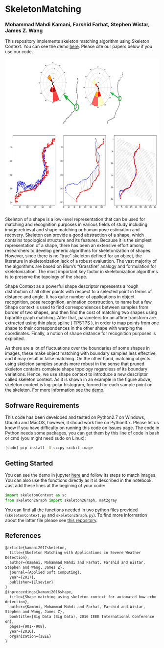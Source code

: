 # SkeletonMatching
### Mohammad Mahdi Kamani, Farshid Farhat, Stephen Wistar, James Z. Wang
This repository implements skeleton matching algorithm using Skeleton Context. You can see the demo [here](https://github.com/mmkamani7/SkeletonMatching/blob/master/SkeletonMatching.ipynb). Please cite our papers below if you use our code.

<img src="img/matching.png" height=500px align="middle">

Skeleton of a shape is a low-level representation that can be used for matching and recognition purposes in various fields of study including image retrieval and shape matching or human pose estimation and recovery. Skeleton can provide a good abstraction of a shape, which contains topological structure and its features. Because it is the simplest representation of a shape, there has been an extensive effort among researchers to develop generic algorithms for skeletonization of shapes. However, since there is no “true” skeleton defined for an object, the literature in skeletonization lack of a robust evaluation. The vast majority of the algorithms are based on Blum’s “Grassfire” analogy and formulation for skeletonization. The most important key factor in skeletonization algorithms is to preserve the topology of the shape.

Shape Context as a powerful shape descriptor represents a rough distribution of all other points with respect to a selected point in terms of distance and angle. It has quite number of applications in object recognition, pose recognition, animation construction, to name but a few. Shape context is used to find correspondences between samples from border of two shapes, and then find the cost of matching two shapes using bipartite graph matching. After that, parameters for an affine transform are extracted using thin plate spline ( TPSTPS ), in order to map points from one shape to their correspondences in the other shape with warping the coordinates. Finally, a notion of shape distance for recognition purposes is exploited.

As there are a lot of fluctuations over the boundaries of some shapes in images, these make object matching with boundary samples less effective, and it may result in false matching. On the other hand, matching objects using skeleton samples sounds more robust in the sense that pruned skeleton contains complete shape topology regardless of its boundary variations. Hence, we use shape context to introduce a new descriptor called skeleton context. As it is shown in an example in the figure above, skeleton context is log-polar histogram, formed for each sample point on the skeleton. For more information see the [demo](https://github.com/mmkamani7/SkeletonMatching/blob/master/SkeletonMatching.ipynb).


## Sofrware Requirements
This code has been developed and tested on Python2.7 on Windows, Ubuntu and MacOS, however, it shoud work fine on Python3.x. Please let us know if you have difficulty on running this code on Issues page. The code in Python needs some packages, you can get them by this line of code in bash or cmd (you might need sudo on Linux):

```bash
[sudo] pip install -U scipy scikit-image
```


## Getting Started
You can see the demo in jupyter [here](https://github.com/mmkamani7/SkeletonMatching/blob/master/SkeletonMatching.ipynb) and follow its steps to match images. You can also use the functions directly as it is described in the notebook. Just add these lines at the begining of your code:

```python
import skeletonContext as sc
from skeleton2Graph import skeleton2Graph, mat2gray
```

You can find all the functions needed in two python files provided (``skeletonContext.py`` and ``skeleton2Graph.py``). To find more information about the latter file please see [this repository](https://github.com/mmkamani7/Skeletonization).

## References 
```ref
@article{kamani2017skeleton,
  title={Skeleton Matching with Applications in Severe Weather Detection},
  author={Kamani, Mohammad Mahdi and Farhat, Farshid and Wistar, Stephen and Wang, James Z},
  journal={Applied Soft Computing},
  year={2017},
  publisher={Elsevier}
}
@inproceedings{kamani2016shape,
  title={Shape matching using skeleton context for automated bow echo detection},
  author={Kamani, Mohammad Mahdi and Farhat, Farshid and Wistar, Stephen and Wang, James Z},
  booktitle={Big Data (Big Data), 2016 IEEE International Conference on},
  pages={901--908},
  year={2016},
  organization={IEEE}
}
```
